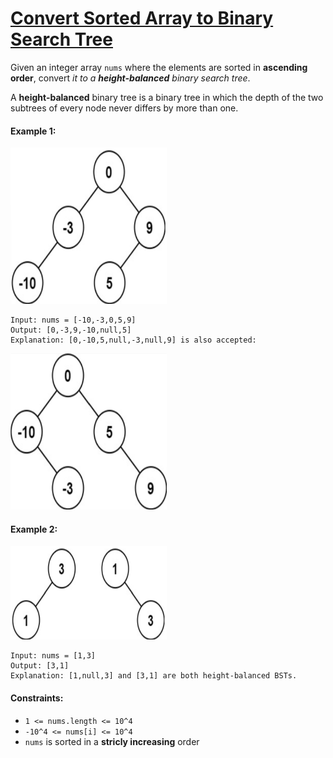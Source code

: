 # [Convert Sorted Array to Binary Search Tree](https://leetcode.com/explore/interview/card/top-interview-questions-easy/94/trees/631/)
Given an integer array `nums` where the elements are sorted in **ascending order**, convert *it to a **height-balanced** binary search tree*.  
  
A **height-balanced** binary tree is a binary tree in which the depth of the two subtrees of every node never differs by more than one.

#### Example 1:
<img src="images/example1a.png" width="250" height="250">

```
Input: nums = [-10,-3,0,5,9]
Output: [0,-3,9,-10,null,5]
Explanation: [0,-10,5,null,-3,null,9] is also accepted:
```
<img src="images/example1b.png" width="250" height="250">

#### Example 2:
<img src="images/example2.png" width="250" height="150">

```
Input: nums = [1,3]
Output: [3,1]
Explanation: [1,null,3] and [3,1] are both height-balanced BSTs.
```

#### Constraints:
- `1 <= nums.length <= 10^4`
- `-10^4 <= nums[i] <= 10^4`
- `nums` is sorted in a **stricly increasing** order
